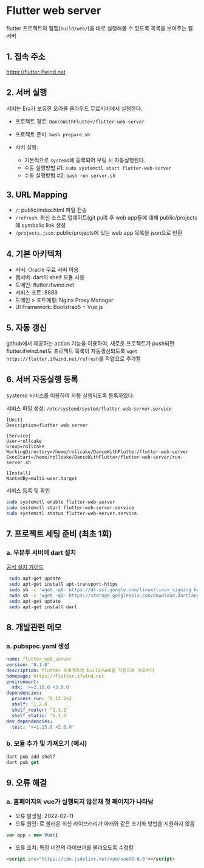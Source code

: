 # Flutter web server

flutter 프로젝트의 웹앱(`build/web/`)을 바로 실행해볼 수 있도록 목록을 보여주는 웹서버


## 1. 접속 주소

https://flutter.ifwind.net




## 2. 서버 실행

서버는 Era가 보유한 오라클 클라우드 무료서버에서 실행한다.

* 프로젝트 경로: `DanceWithFlutter/flutter-web-server`

* 프로젝트 준비: `bash prepare.sh`

* 서버 실행: 
  * 기본적으로 `systemd`에 등록되어 부팅 시 자동실행된다.
  * 수동 실행방법 #1: `sudo systemctl start flutter-web-server`
  * 수동 실행방법 #2: `bash run-server.sh`
  
  


## 3. URL Mapping

* `/`: public/index.html 파일 전송
* `/refresh`: 최신 소스로 업데이트(git pull) 후 web app들에 대해 public/projects에 symbolic link 생성
* `/projects.json`: public/projects에 있는 web app 목록을 json으로 반환




## 4. 기본 아키텍처

* 서버: Oracle 무료 서버 이용
* 웹서버: dart의 shelf 모듈 사용
* 도메인: flutter.ifwind.net
* 서비스 포트: 8888
* 도메인 > 포트매핑: Nginx Proxy Manager
* UI Framework: Bootstrap5 + Vue.js




## 5. 자동 갱신

github에서 제공하는 action 기능을 이용하여, 새로운 프로젝트가 push되면 flutter.ifwind.net도 프로젝트 목록이 자동갱신되도록 `wget https://flutter.ifwind.net/refresh`를 작업으로 추가함




## 6. 서버 자동실행 등록
systemd 서비스를 이용하여 자동 실행되도록 등록하였다.

서비스 파일 생성: `/etc/systemd/system/flutter-web-server.service`
```systemd
[Unit]
Description=flutter web server

[Service]
User=rollcake
Group=rollcake
WorkingDirectory=/home/rollcake/DanceWithFlutter/flutter-web-server
ExecStart=/home/rollcake/DanceWithFlutter/flutter-web-server/run-server.sh

[Install]
WantedBy=multi-user.target
```

서비스 등록 및 확인
```bash
sudo systemctl enable flutter-web-server
sudo systemctl start flutter-web-server.service
sudo systemctl status flutter-web-server.service
```



## 7. 프로젝트 세팅 준비 (최초 1회)

### a. 우분투 서버에 dart 설치

[공식 설치 가이드](https://dart.dev/get-dart)
```bash
 sudo apt-get update
 sudo apt-get install apt-transport-https
 sudo sh -c 'wget -qO- https://dl-ssl.google.com/linux/linux_signing_key.pub | apt-key add -'
 sudo sh -c 'wget -qO- https://storage.googleapis.com/download.dartlang.org/linux/debian/dart_stable.list > /etc/apt/sources.list.d/dart_stable.list'
 sudo apt-get update
 sudo apt-get install dart
```



## 8. 개발관련 메모

### a. pubspec.yaml 생성

```yaml
name: flutter_web_server
version: "0.1.0"
description: flutter 프로젝트의 build/web을 자동으로 배포처리
homepage: https://flutter.ifwind.net
environment:
  sdk: '>=2.10.0 <3.0.0'
dependencies: 
  process_run: ^0.12.2+2
  shelf: ^1.2.0
  shelf_router: ^1.1.2
  shelf_static: ^1.1.0
dev_dependencies:
  test: '>=1.15.0 <2.0.0'
```


### b. 모듈 추가 및 가져오기 (예시)

```dart
dart pub add shelf
dart pub get
```



## 9. 오류 해결

### a. 홈페이지의 vue가 실행되지 않은채 첫 페이지가 나타남

* 오류 발생일: 2022-02-11
* 오류 원인: <script src="https://cdn.jsdelivr.net/npm/vue"></script>로 불러온 최신 라이브러리가 아래와 같은 초기화 방법을 지원하지 않음

```js
var app = new Vue({
```

* 오류 조치: 특정 버전의 라이브러를 불러오도록 수정함

```html
<script src="https://cdn.jsdelivr.net/npm/vue@2.6.0"></script>
```



